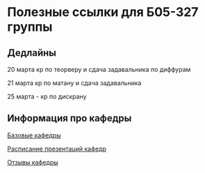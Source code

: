 # Полезные ссылки для Б05-327 группы

## Дедлайны

20 марта кр по теорверу и сдача задавальника по диффурам

21 марта кр по матану и сдача задавальника

25 марта - кр по дискрану

## Информация про кафедры
[Базовые кафедры](https://docs.google.com/spreadsheets/d/1h2huZwaLyKB28frnD19dxVrupjapPAUGxe7kYkjTFT8/edit?gid=0#gid=0)

[Расписание презентаций кафедр](https://vk.com/@fpmi2023-prezentacii-bazovyh-kafedr)

[Отзывы кафедры](https://github.com/IgorFandre/FpmiDepartmentsReviews)